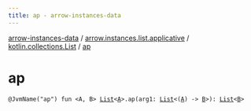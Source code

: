 ```yaml
---
title: ap - arrow-instances-data
---
```


[arrow-instances-data](../../index.html) / [arrow.instances.list.applicative](../index.html) / [kotlin.collections.List](index.html) / [ap](./ap.html)

# ap

`@JvmName("ap") fun <A, B> `[`List`](https://kotlinlang.org/api/latest/jvm/stdlib/kotlin.collections/-list/index.html)`<`[`A`](ap.html#A)`>.ap(arg1: `[`List`](https://kotlinlang.org/api/latest/jvm/stdlib/kotlin.collections/-list/index.html)`<(`[`A`](ap.html#A)`) -> `[`B`](ap.html#B)`>): `[`List`](https://kotlinlang.org/api/latest/jvm/stdlib/kotlin.collections/-list/index.html)`<`[`B`](ap.html#B)`>`